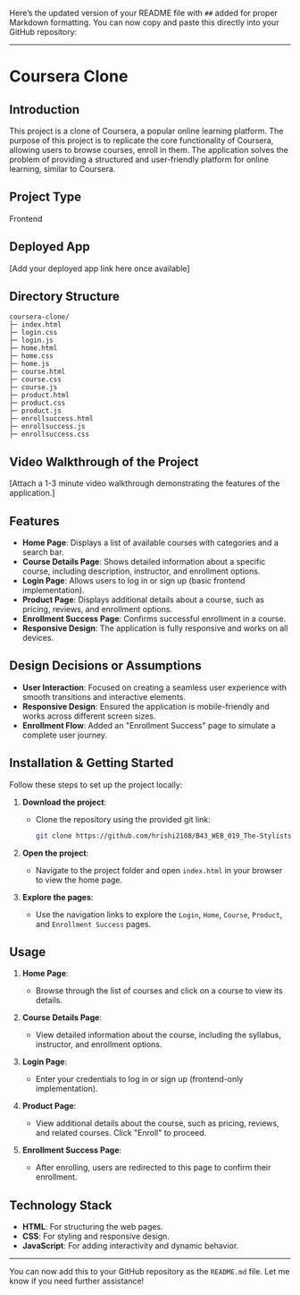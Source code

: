 Here’s the updated version of your README file with `##` added for proper Markdown formatting. You can now copy and paste this directly into your GitHub repository:

---

# Coursera Clone

## Introduction
This project is a clone of Coursera, a popular online learning platform. The purpose of this project is to replicate the core functionality of Coursera, allowing users to browse courses, enroll in them. The application solves the problem of providing a structured and user-friendly platform for online learning, similar to Coursera.

## Project Type
Frontend

## Deployed App
[Add your deployed app link here once available]

## Directory Structure
```
coursera-clone/
├─ index.html
├─ login.css
├─ login.js
├─ home.html
├─ home.css
├─ home.js
├─ course.html
├─ course.css
├─ course.js
├─ product.html
├─ product.css
├─ product.js
├─ enrollsuccess.html
├─ enrollsuccess.js
├─ enrollsuccess.css
```

## Video Walkthrough of the Project
[Attach a 1-3 minute video walkthrough demonstrating the features of the application.]

## Features
- **Home Page**: Displays a list of available courses with categories and a search bar.
- **Course Details Page**: Shows detailed information about a specific course, including description, instructor, and enrollment options.
- **Login Page**: Allows users to log in or sign up (basic frontend implementation).
- **Product Page**: Displays additional details about a course, such as pricing, reviews, and enrollment options.
- **Enrollment Success Page**: Confirms successful enrollment in a course.
- **Responsive Design**: The application is fully responsive and works on all devices.

## Design Decisions or Assumptions
- **User Interaction**: Focused on creating a seamless user experience with smooth transitions and interactive elements.
- **Responsive Design**: Ensured the application is mobile-friendly and works across different screen sizes.
- **Enrollment Flow**: Added an "Enrollment Success" page to simulate a complete user journey.

## Installation & Getting Started
Follow these steps to set up the project locally:

1. **Download the project**:
   - Clone the repository using the provided git link:
     ```bash
     git clone https://github.com/hrishi2108/B43_WEB_019_The-Stylists.git
     ```

2. **Open the project**:
   - Navigate to the project folder and open `index.html` in your browser to view the home page.

3. **Explore the pages**:
   - Use the navigation links to explore the `Login`, `Home`, `Course`, `Product`, and `Enrollment Success` pages.

## Usage
1. **Home Page**:
   - Browse through the list of courses and click on a course to view its details.

2. **Course Details Page**:
   - View detailed information about the course, including the syllabus, instructor, and enrollment options.

3. **Login Page**:
   - Enter your credentials to log in or sign up (frontend-only implementation).

4. **Product Page**:
   - View additional details about the course, such as pricing, reviews, and related courses. Click "Enroll" to proceed.

5. **Enrollment Success Page**:
   - After enrolling, users are redirected to this page to confirm their enrollment.

## Technology Stack
- **HTML**: For structuring the web pages.
- **CSS**: For styling and responsive design.
- **JavaScript**: For adding interactivity and dynamic behavior.

---

You can now add this to your GitHub repository as the `README.md` file. Let me know if you need further assistance!
